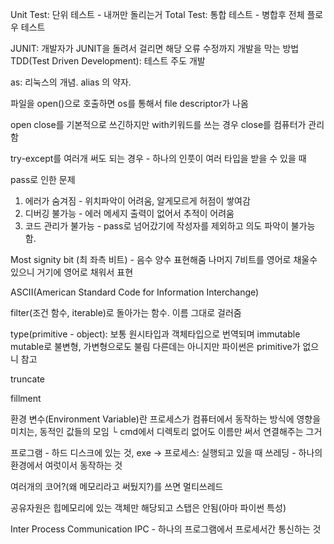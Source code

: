 Unit Test: 단위 테스트 - 내꺼만 돌리는거
Total Test: 통합 테스트 - 병합후 전체 플로우 테스트

JUNIT: 개발자가 JUNIT을 돌려서 걸리면 해당 오류 수정까지 개발을 막는 방법
TDD(Test Driven Development): 테스트 주도 개발

as: 리눅스의 개념. alias 의 약자.

파일을 open()으로 호출하면 os를 통해서 file descriptor가 나옴

open close를 기본적으로 쓰긴하지만 with키워드를 쓰는 경우 close를 컴퓨터가 관리함

try-except를 여러개 써도 되는 경우 - 하나의 인풋이 여러 타입을 받을 수 있을 때

pass로 인한 문제
1. 에러가 숨겨짐 - 위치파악이 어려움, 알게모르게 허점이 쌓여감
2. 디버깅 불가능 - 에러 메세지 출력이 없어서 추적이 어려움
3. 코드 관리가 불가능 - pass로 넘어갔기에 작성자를 제외하고 의도 파악이 불가능함.

Most signity bit (최 좌측 비트) - 음수 양수 표현해줌
나머지 7비트를 영어로 채울수 있으니 거기에 영어로 채워서 표현

ASCII(American Standard Code for Information Interchange)

filter(조건 함수, iterable)로 돌아가는 함수. 이름 그대로 걸러줌

type(primitive - object): 보통 원시타입과 객체타입으로 번역되며 immutable mutable로 불변형, 가변형으로도 불림
다른데는 아니지만 파이썬은 primitive가 없으니 참고

truncate

fillment

환경 변수(Environment Variable)란 프로세스가 컴퓨터에서 동작하는 방식에 영향을 미치는, 동적인 값들의 모임
└ cmd에서 디렉토리 없어도 이름만 써서 연결해주는 그거

프로그램 - 하드 디스크에 있는 것, exe -> 프로세스: 실행되고 있을 때
쓰레딩 - 하나의 환경에서 여럿이서 동작하는 것

여러개의 코어?(왜 메모리라고 써뒀지?)를 쓰면 멀티쓰레드

공유자원은 힙메모리에 있는 객체만 해당되고 스탭은 안됨(아마 파이썬 특성)

Inter Process Communication IPC - 하나의 프로그램에서 프로세서간 통신하는 것